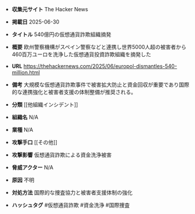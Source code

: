 - **収集元サイト**
The Hacker News

- **掲載日**
2025-06-30

- **タイトル**
540億円の仮想通貨詐欺組織摘発

- **概要**
欧州警察機構がスペイン警察などと連携し世界5000人超の被害者から460百万ユーロを洗浄した仮想通貨投資詐欺組織を摘発した

- **URL**
https://thehackernews.com/2025/06/europol-dismantles-540-million.html

- **備考**
大規模な仮想通貨詐欺事件で被害拡大防止と資金回収が重要であり国際的な連携強化と被害者支援の体制整備が推奨される。

- **分類**
[[他組織インシデント]]

- **組織名**
N/A

- **業種**
N/A

- **攻撃手口**
[[その他]]

- **攻撃影響**
仮想通貨詐欺による資金洗浄被害

- **脅威アクター**
N/A

- **原因**
不明

- **対処方法**
国際的な捜査協力と被害者支援体制の強化

- **ハッシュタグ**
#仮想通貨詐欺 #資金洗浄 #国際捜査
